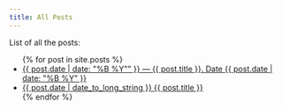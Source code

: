 ```yaml
---
title: All Posts
---
```


List of all the posts:
<ul>
  {% for post in site.posts %}
    <li>
      <a href="{{ post.url }}"> {{ post.date | date: "%B %Y"" }} — {{ post.title }}. Date {{ post.date | date: "%B %Y" }}</a>
    </li>
    <li>
      <a href="{{ post.url }}"> {{ post.date | date_to_long_string }} {{ post.title }}</a>
    </li>
  {% endfor %}
</ul>
